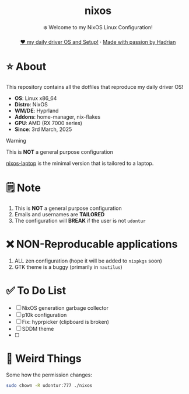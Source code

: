 <div align="center">
  <h1 align="center">nixos</h3>
  <p align="center">
    ❄️ Welcome to my NixOS Linux Configuration! 
    <br />
    <br />
    <a href="https://hadrian.cc">❤️ my daily driver OS and Setup!</a>
    ·
    <a href="https://hadrian.cc">Made with passion by Hadrian</a>
  </p>
</div>

# ⭐ About
This repository contains all the dotfiles that reproduce my daily driver OS!
- **OS**: Linux x86_64
- **Distro**: NixOS
- **WM/DE**: Hyprland
- **Addons**: home-manager, nix-flakes
- **GPU**: AMD (RX 7000 series)
- **Since**: 3rd March, 2025

> [!WARNING]  
> This is **NOT** a general purpose configuration

[nixos-laptop](https://github.com/udontur/nixos-laptop) is the minimal version that is tailored to a laptop. 

# 🗒️ Note
1. This is **NOT** a general purpose configuration
2. Emails and usernames are **TAILORED** 
3. The configuration will **BREAK** if the user is not ```udontur``` 

# ❌ NON-Reproducable applications
1. ALL zen configuration (hope it will be added to ```nixpkgs``` soon)
2. GTK theme is a buggy (primarily in ```nautilus```)

# ✅ To Do List
- [ ] NixOS generation garbage collector
- [ ] p10k configuration
- [ ] Fix: hyprpicker (clipboard is broken)
- [ ] SDDM theme
- [ ]

# 🤨 Weird Things
Some how the permission changes:
```bash
sudo chown -R udontur:777 ./nixos
```

<!-- 
# Setting Up
Please setup a hardware config
make sure to connect to wifi usin nmtui
1. Add git temporarily to the config file
```bash
sudo nix-shell -p git & sudo nixos-rebuild switch
```
2. Git clone the repo over https
```bash
git clone https://github.com/udontur/nixos.git
```
cd dir
3. Run and follow the SSH setup script
```bash
sudo chmod +x ./script/ssh-gen.sh & ./script/ssh-gen.sh
```
4. Remove the current nixos folder
```bash
cd ~ & rm -rf ~/nixos
```
6. Git clone the repo via ssh
```bash
git clone git@github.com:udontur/nixos.git
```
7. Run the setup script
```bash
sudo chmod +x ./script/setup.sh & ./script/setup.sh
```
8. Rebuild the nixos configuration
```bash
sudo chmod +x ./rebuild & ./rebuild
``` -->
<!-- 
# Usage -->